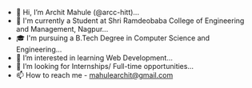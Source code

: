 - 👋 Hi, I’m Archit Mahule (@arcc-hitt)...
- 🏫 I'm currently a Student at Shri Ramdeobaba College of Engineering and Management, Nagpur...
- 🎓 I'm pursuing a B.Tech Degree in Computer Science and Engineering...
- 👀 I’m interested in learning Web Development...
- 🤝 I’m looking for Internships/ Full-time opportunities...
- 📫 How to reach me - mahulearchit@gmail.com

<!---
arcc-hitt/arcc-hitt is a ✨ special ✨ repository because its `README.md` (this file) appears on your GitHub profile.
You can click the Preview link to take a look at your changes.
--->
